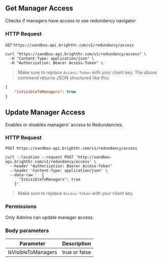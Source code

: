 ## Get Manager Access

Checks if managers have access to use redundancy navigator

### HTTP Request

`GET` `https://sandbox-api.brighthr.com/v1/redundancy/access`

```shell
curl "https://sandbox-api.brighthr.com/v1/redundancy/access" \
  -H "Content-Type: application/json" \
  -H "Authorization: Bearer Access-Token" \
```
> Make sure to replace `Access-Token` with your client key.
> The above command returns JSON structured like this:

```json
{
    "isVisibleToManagers": true
}
```

## Update Manager Access

Enables or disables managers' access to Redundancies.

### HTTP Request

`POST https://sandbox-api.brighthr.com/v1/redundancy/access`

```shell
curl --location --request POST 'http://sandbox-api.brighthr.com/v1/redundancy/access' \
  --header "Authorization: Bearer Access-Token"
  --header 'Content-Type: application/json' \
  --data-raw '  {
      "IsVisibleToManagers": true
    }'
```
> Make sure to replace `Access-Token` with your client key.

### Permissions

Only Admins can update manager access.

### Body parameters

Parameter | Description
--------- | -----------
IsVisibleToManagers | true or false
